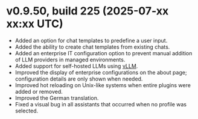 # v0.9.50, build 225 (2025-07-xx xx:xx UTC)
- Added an option for chat templates to predefine a user input.
- Added the ability to create chat templates from existing chats.
- Added an enterprise IT configuration option to prevent manual addition of LLM providers in managed environments.
- Added support for self-hosted LLMs using [vLLM](https://blog.vllm.ai/2023/06/20/vllm.html).
- Improved the display of enterprise configurations on the about page; configuration details are only shown when needed.
- Improved hot reloading on Unix-like systems when entire plugins were added or removed.
- Improved the German translation.
- Fixed a visual bug in all assistants that occurred when no profile was selected.